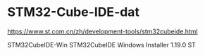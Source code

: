 
# STM32-Cube-IDE-dat

https://www.st.com.cn/zh/development-tools/stm32cubeide.html

STM32CubeIDE-Win	STM32CubeIDE Windows Installer	1.19.0	ST